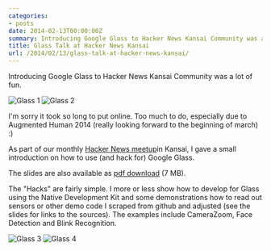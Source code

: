 ```yaml
---
categories:
- posts
date: 2014-02-13T00:00:00Z
summary: Introducing Google Glass to Hacker News Kansai Community was a lot of fun.
title: Glass Talk at Hacker News Kansai
url: /2014/02/13/glass-talk-at-hacker-news-kansai/
---
```


<p class="lead"> Introducing Google Glass to Hacker News Kansai Community was a lot of fun. </p>

![Glass 1](/imgs/glass3.jpg)
![Glass 2](/imgs/glass4.jpg)

I'm sorry it took so long to put online.
Too much to do, especially due to Augmented Human 2014 (really looking forward to the beginning of march) :)

As part of our monthly [Hacker News meetup](http://hnkansai.org)in Kansai,
I gave a small introduction on how to use (and hack for) Google Glass. 
<script class="speakerdeck-embed" data-id="a241cc30769d0131bdae2a0fad9cf655" data-ratio="1.33333333333333" src="//speakerdeck.com/assets/embed.js"> </script>

The slides are also available as [pdf download](../../slides/kansai_15.pdf) (7 MB).

The "Hacks" are fairly simple. I more or less show how to develop for Glass using the Native Development Kit and some demonstrations how to read out sensors or other demo code I scraped from github and adjusted (see the slides for links to the sources). The examples include CameraZoom, Face Detection and Blink Recognition.

![Glass 3](/imgs/glass0.jpg)
![Glass 4](/imgs/glass2.jpg)


